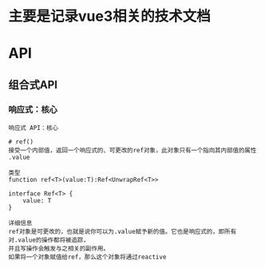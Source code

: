 # 主要是记录vue3相关的技术文档

# API
## 组合式API
### 响应式：核心
```
响应式 API：核心

# ref()
接受一个内部值，返回一个响应式的、可更改的ref对象，此对象只有一个指向其内部值的属性 .value

类型
function ref<T>(value:T):Ref<UnwrapRef<T>>

interface Ref<T> {
    value: T
}

详细信息
ref对象是可更改的，也就是说你可以为.value赋予新的值。它也是响应式的，即所有对.value的操作都将被追踪，
并且写操作会触发与之相关的副作用。
如果将一个对象赋值给ref，那么这个对象将通过reactive
```
